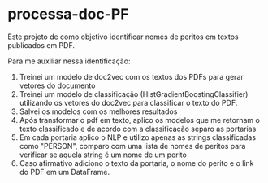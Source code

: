 # processa-doc-PF

Este projeto de como objetivo identificar nomes de peritos em textos publicados em PDF.

Para me auxiliar nessa identificação:
1) Treinei um modelo de doc2vec com os textos dos PDFs para gerar vetores do documento
2) Treinei um modelo de classificação (HistGradientBoostingClassifier) utilizando os vetores do doc2vec para classificar o texto do PDF.
3) Salvei os modelos com os melhores resultados
4) Após transformar o pdf em texto, aplico os modelos que me retornam o texto classificado e de acordo com a classificação separo as portarias
5) Em cada portaria aplico o NLP e utilizo apenas as strings classificadas como "PERSON", comparo com uma lista de nomes de peritos para verificar se aquela string
é um nome de um perito
6) Caso afirmativo adiciono o texto da portaria, o nome do perito e o link do PDF em um DataFrame.
